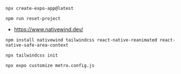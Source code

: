 ```
npx create-expo-app@latest
```

```
npm run reset-project
```

- https://www.nativewind.dev/
  
```
npm install nativewind tailwindcss react-native-reanimated react-native-safe-area-context
```

```
npx tailwindcss init
```

```
npx expo customize metro.config.js
```
